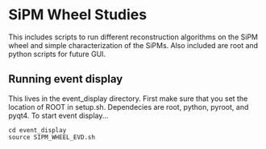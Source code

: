 # SiPM Wheel Studies
This includes scripts to run different reconstruction algorithms on the 
SiPM wheel and simple characterization of the SiPMs. Also included are 
root and python scripts for future GUI.  

## Running event display
This lives in the event_display directory. First make sure that you set the location of ROOT in setup.sh. Dependecies are root, python, pyroot, and pyqt4. 
To start event display...
```
cd event_display
source SIPM_WHEEL_EVD.sh
```
